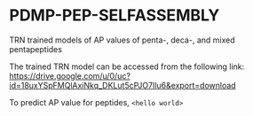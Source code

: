 # PDMP-PEP-SELFASSEMBLY
TRN trained models of AP values of penta-, deca-, and mixed pentapeptides

The trained TRN model can be accessed from the following link:
https://drive.google.com/u/0/uc?id=18uxYSpFMQlAxiNkq_DKLut5cPJO7Ilu6&export=download

To predict AP value for peptides, 
`<hello world>`
